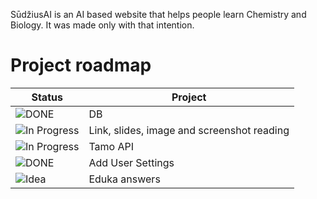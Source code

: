SūdžiusAI is an AI based website that helps people learn Chemistry and Biology.
It was made only with that intention.

# Project roadmap

| Status                                                                | Project                                                             |
|-----------------------------------------------------------------------|----------------------------------------------------------------------|
| ![DONE](https://img.shields.io/badge/status-Done-green)               | DB                                                       |
| ![In Progress](https://img.shields.io/badge/status-In_Progress-yellow)| Link, slides, image and screenshot reading               |
| ![In Progress](https://img.shields.io/badge/status-In_Progress-yellow)| Tamo API                                                 |   
| ![DONE](https://img.shields.io/badge/status-Done-green)     | Add User Settings                                        |
| ![Idea](https://img.shields.io/badge/status-Idea-blue)                | Eduka answers                                            |
